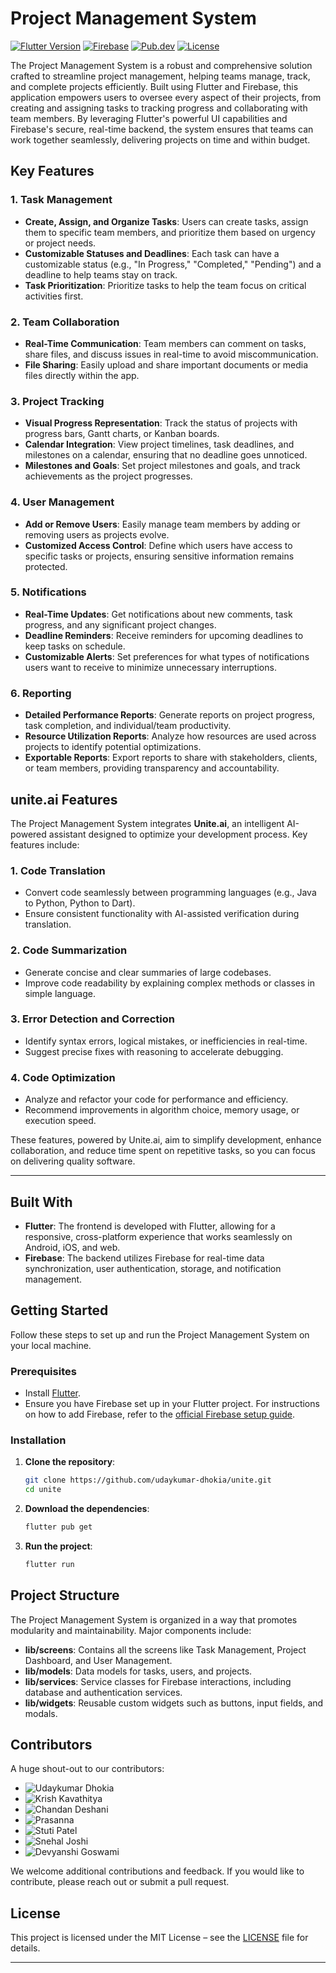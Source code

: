 # Project Management System

[![Flutter Version](https://img.shields.io/badge/Flutter-^3.0-blue.svg)](https://flutter.dev)
[![Firebase](https://img.shields.io/badge/Firebase-Enabled-orange.svg)](https://firebase.google.com/)
[![Pub.dev](https://img.shields.io/badge/pub.dev-Packages-blue.svg)](https://pub.dev/)
[![License](https://img.shields.io/badge/License-MIT-brightgreen.svg)](LICENSE)

The Project Management System is a robust and comprehensive solution crafted to streamline project management, helping teams manage, track, and complete projects efficiently. Built using Flutter and Firebase, this application empowers users to oversee every aspect of their projects, from creating and assigning tasks to tracking progress and collaborating with team members. By leveraging Flutter's powerful UI capabilities and Firebase's secure, real-time backend, the system ensures that teams can work together seamlessly, delivering projects on time and within budget.

## Key Features

### 1. Task Management
- **Create, Assign, and Organize Tasks**: Users can create tasks, assign them to specific team members, and prioritize them based on urgency or project needs.
- **Customizable Statuses and Deadlines**: Each task can have a customizable status (e.g., "In Progress," "Completed," "Pending") and a deadline to help teams stay on track.
- **Task Prioritization**: Prioritize tasks to help the team focus on critical activities first.

### 2. Team Collaboration
- **Real-Time Communication**: Team members can comment on tasks, share files, and discuss issues in real-time to avoid miscommunication.
- **File Sharing**: Easily upload and share important documents or media files directly within the app.

### 3. Project Tracking
- **Visual Progress Representation**: Track the status of projects with progress bars, Gantt charts, or Kanban boards.
- **Calendar Integration**: View project timelines, task deadlines, and milestones on a calendar, ensuring that no deadline goes unnoticed.
- **Milestones and Goals**: Set project milestones and goals, and track achievements as the project progresses.

### 4. User Management
- **Add or Remove Users**: Easily manage team members by adding or removing users as projects evolve.
- **Customized Access Control**: Define which users have access to specific tasks or projects, ensuring sensitive information remains protected.

### 5. Notifications
- **Real-Time Updates**: Get notifications about new comments, task progress, and any significant project changes.
- **Deadline Reminders**: Receive reminders for upcoming deadlines to keep tasks on schedule.
- **Customizable Alerts**: Set preferences for what types of notifications users want to receive to minimize unnecessary interruptions.

### 6. Reporting
- **Detailed Performance Reports**: Generate reports on project progress, task completion, and individual/team productivity.
- **Resource Utilization Reports**: Analyze how resources are used across projects to identify potential optimizations.
- **Exportable Reports**: Export reports to share with stakeholders, clients, or team members, providing transparency and accountability.

## unite.ai Features

The Project Management System integrates **Unite.ai**, an intelligent AI-powered assistant designed to optimize your development process. Key features include:

### 1. **Code Translation**
   - Convert code seamlessly between programming languages (e.g., Java to Python, Python to Dart).
   - Ensure consistent functionality with AI-assisted verification during translation.

### 2. **Code Summarization**
   - Generate concise and clear summaries of large codebases.
   - Improve code readability by explaining complex methods or classes in simple language.

### 3. **Error Detection and Correction**
   - Identify syntax errors, logical mistakes, or inefficiencies in real-time.
   - Suggest precise fixes with reasoning to accelerate debugging.

### 4. **Code Optimization**
   - Analyze and refactor your code for performance and efficiency.
   - Recommend improvements in algorithm choice, memory usage, or execution speed.

These features, powered by Unite.ai, aim to simplify development, enhance collaboration, and reduce time spent on repetitive tasks, so you can focus on delivering quality software.

---

## Built With

- **Flutter**: The frontend is developed with Flutter, allowing for a responsive, cross-platform experience that works seamlessly on Android, iOS, and web.
- **Firebase**: The backend utilizes Firebase for real-time data synchronization, user authentication, storage, and notification management.

## Getting Started

Follow these steps to set up and run the Project Management System on your local machine.

### Prerequisites

- Install [Flutter](https://flutter.dev/docs/get-started/install).
- Ensure you have Firebase set up in your Flutter project. For instructions on how to add Firebase, refer to the [official Firebase setup guide](https://firebase.google.com/docs/flutter/setup).

### Installation

1. **Clone the repository**:

   ```bash
   git clone https://github.com/udaykumar-dhokia/unite.git
   cd unite
   ```

2. **Download the dependencies**:

   ```bash
   flutter pub get
   ```

3. **Run the project**:

   ```bash
   flutter run
   ```

## Project Structure

The Project Management System is organized in a way that promotes modularity and maintainability. Major components include:

- **lib/screens**: Contains all the screens like Task Management, Project Dashboard, and User Management.
- **lib/models**: Data models for tasks, users, and projects.
- **lib/services**: Service classes for Firebase interactions, including database and authentication services.
- **lib/widgets**: Reusable custom widgets such as buttons, input fields, and modals.

## Contributors

A huge shout-out to our contributors:
- ![Udaykumar Dhokia](https://img.shields.io/badge/-ud.dev-181717?style=flat&logo=github&logoColor=white&link=https://github.com/udaykumar-dhokia)
- ![Krish Kavathitya](https://img.shields.io/badge/-krish-181717?style=flat&logo=github&logoColor=white&link=https://github.com/Krish-Kavathiya)
- ![Chandan Deshani](https://img.shields.io/badge/-chandan-181717?style=flat&logo=github&logoColor=white&link=https://github.com/chandandeshani)
- ![Prasanna](https://img.shields.io/badge/-prasanna-181717?style=flat&logo=github&logoColor=white&link=https://github.com/prasanna00019)
- ![Stuti Patel](https://img.shields.io/badge/-stutiipatell-181717?style=flat&logo=github&logoColor=white&link=https://github.com/stutiipatell)
- ![Snehal Joshi](https://img.shields.io/badge/-snehal-181717?style=flat&logo=github&logoColor=white&link=https://github.com/snehaljoshi2004)
- ![Devyanshi Goswami](https://img.shields.io/badge/-devyanshi-181717?style=flat&logo=github&logoColor=white&link=https://github.com/DevyanshiGoswami)

We welcome additional contributions and feedback. If you would like to contribute, please reach out or submit a pull request.

## License

This project is licensed under the MIT License – see the [LICENSE](LICENSE) file for details.

---
